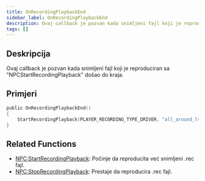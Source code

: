 ```yaml
---
title: OnRecordingPlaybackEnd
sidebar_label: OnRecordingPlaybackEnd
description: Ovaj callback je pozvan kada snimljeni fajl koji je reproduciran sa "NPCStartRecordingPlayback" došao do kraja.
tags: []
---
```


## Deskripcija

Ovaj callback je pozvan kada snimljeni fajl koji je reproduciran sa "NPCStartRecordingPlayback" došao do kraja.

## Primjeri

```c
public OnRecordingPlaybackEnd()
{
    StartRecordingPlayback(PLAYER_RECORDING_TYPE_DRIVER, "all_around_lv_bus"); //Ovo će pokrenuti snimljeni fajl ponovo nakon što se prestane reproducirati.
}
```

## Related Functions

- [NPC:StartRecordingPlayback](NPC:StartRecordingPlayback.md): Počinje da reproducita već snimljeni .rec fajl.
- [NPC:StopRecordingPlayback](NPC:StopRecordingPlayback.md): Prestaje da reproducira .rec fajl.
